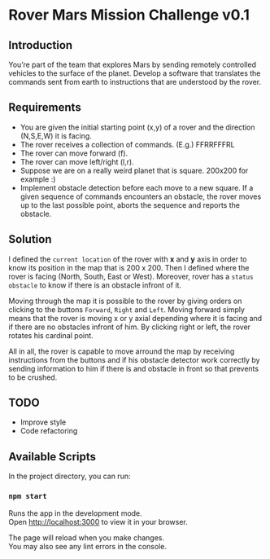 # Rover Mars Mission Challenge v0.1

## Introduction

You’re part of the team that explores Mars by sending remotely controlled vehicles to the surface
of the planet. Develop a software that translates the commands sent from earth to instructions
that are understood by the rover.

## Requirements

- You are given the initial starting point (x,y) of a rover and the direction (N,S,E,W)
it is facing.
- The rover receives a collection of commands. (E.g.) FFRRFFFRL
- The rover can move forward (f).
- The rover can move left/right (l,r).
- Suppose we are on a really weird planet that is square. 200x200 for example :)
- Implement obstacle detection before each move to a new square. If a given
sequence of commands encounters an obstacle, the rover moves up to the last
possible point, aborts the sequence and reports the obstacle.

## Solution

I defined the `current location` of the rover with **x** and **y** axis in order to know its position in the map that is 200 x 200. Then I defined where the rover is facing (North, South, East or West). Moreover, rover has a `status obstacle` to know if there is an obstacle infront of it.


Moving through the map it is possible to the rover by giving orders on clicking to the buttons `Forward`, `Right` and `Left`. Moving forward simply means that the rover is moving x or y axial depending where it is facing and if there are no obstacles infront of him. By clicking right or left, the rover rotates his cardinal point.

All in all, the rover is capable to move arround the map by receiving instructions from the buttons and if his obstacle detector work correctly by sending information to him if there is and obstacle in front so that prevents to be crushed.

## TODO
- Improve style
- Code refactoring

## Available Scripts

In the project directory, you can run:

### `npm start`

Runs the app in the development mode.\
Open [http://localhost:3000](http://localhost:3000) to view it in your browser.

The page will reload when you make changes.\
You may also see any lint errors in the console.
